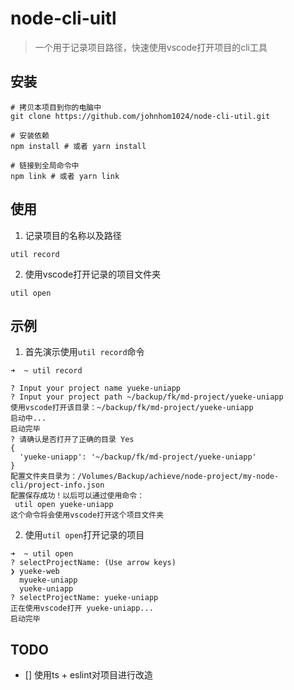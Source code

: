 # node-cli-uitl

> 一个用于记录项目路径，快速使用vscode打开项目的cli工具

## 安装

```
# 拷贝本项目到你的电脑中
git clone https://github.com/johnhom1024/node-cli-util.git

# 安装依赖
npm install # 或者 yarn install

# 链接到全局命令中
npm link # 或者 yarn link
```

## 使用

1. 记录项目的名称以及路径

```
util record
```

2. 使用vscode打开记录的项目文件夹

```
util open
```

## 示例

1. 首先演示使用`util record`命令

```
➜  ~ util record

? Input your project name yueke-uniapp
? Input your project path ~/backup/fk/md-project/yueke-uniapp
使用vscode打开该目录：~/backup/fk/md-project/yueke-uniapp
启动中...
启动完毕
? 请确认是否打开了正确的目录 Yes
{
  'yueke-uniapp': '~/backup/fk/md-project/yueke-uniapp'
}
配置文件夹目录为：/Volumes/Backup/achieve/node-project/my-node-cli/project-info.json
配置保存成功！以后可以通过使用命令：
 util open yueke-uniapp
这个命令将会使用vscode打开这个项目文件夹
```

2. 使用`util open`打开记录的项目

```
➜  ~ util open
? selectProjectName: (Use arrow keys)
❯ yueke-web
  myueke-uniapp
  yueke-uniapp
? selectProjectName: yueke-uniapp
正在使用vscode打开 yueke-uniapp...
启动完毕
```

## TODO

- [] 使用ts + eslint对项目进行改造